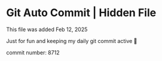 # Git Auto Commit | Hidden File

This file was added Feb 12, 2025

Just for fun and keeping my daily git commit active 🤪

commit number: 8712
